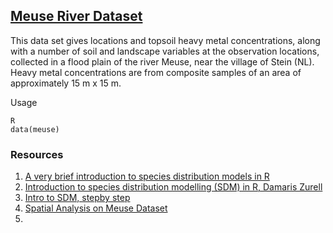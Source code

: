 
## [Meuse River Dataset](http://statweb.lsu.edu/faculty/li/IIT/spatial.html)

This data set gives locations and topsoil heavy metal concentrations, along with a number of soil and landscape variables at the observation locations, collected in a flood plain of the river Meuse, near the village of Stein (NL). Heavy metal concentrations are from composite samples of an area of approximately 15 m x 15 m.

Usage
```
R
data(meuse)
```

### Resources
1. [A very brief introduction to species distribution models in R](https://jcoliver.github.io/learn-r/011-species-distribution-models.html)
2. [Introduction to species distribution modelling (SDM) in R, Damaris Zurell](https://damariszurell.github.io/SDM-Intro/)
3. [Intro to SDM, stepby step](https://rspatial.org/raster/sdm/)<br>
4. [Spatial Analysis on Meuse Dataset](http://statweb.lsu.edu/faculty/li/IIT/spatial.html)
5. []()
